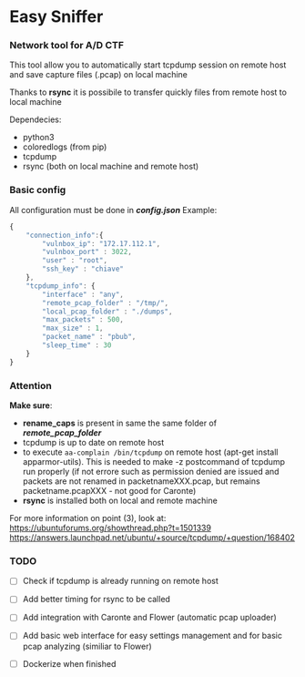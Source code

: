 # Easy Sniffer
### Network tool for A/D CTF

This tool allow you to automatically start tcpdump session on remote host and save capture files (.pcap) on local machine

Thanks to **rsync** it is possibile to transfer quickly files from remote host to local machine

Dependecies:
- python3
- coloredlogs (from pip)
- tcpdump
- rsync (both on local machine and remote host)

### Basic config
All configuration must be done in **_config.json_**
Example:
```js
{
    "connection_info":{
        "vulnbox_ip": "172.17.112.1",
        "vulnbox_port" : 3022,
        "user" : "root",
        "ssh_key" : "chiave"
    },
    "tcpdump_info": {
        "interface" : "any",
        "remote_pcap_folder" : "/tmp/",
        "local_pcap_folder" : "./dumps",
        "max_packets" : 500,
        "max_size" : 1,
        "packet_name" : "pbub",
        "sleep_time" : 30
    }
}
```

### Attention
**Make sure**:
- **rename_caps** is present in same the same folder of **_remote_pcap_folder_**
- tcpdump is up to date on remote host
- to execute `aa-complain /bin/tcpdump` on remote host (apt-get install apparmor-utils). This is needed to make -z postcommand of tcpdump run properly (if not errore such as permission denied are issued and packets are not renamed in packetnameXXX.pcap, but remains packetname.pcapXXX - not good for Caronte)
- **rsync** is installed both on local and remote machine

For more information on point (3), look at:
https://ubuntuforums.org/showthread.php?t=1501339
https://answers.launchpad.net/ubuntu/+source/tcpdump/+question/168402

### TODO
- [ ] Check if tcpdump is already running on remote host
- [ ] Add better timing for rsync to be called
- [ ] Add integration with Caronte and Flower (automatic pcap uploader)
- [ ] Add basic web interface for easy settings management and for basic pcap analyzing (similiar to Flower)
- [ ] Dockerize when finished





